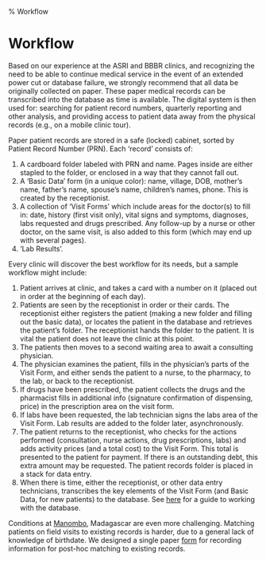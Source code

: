 % Workflow

# Workflow

Based on our experience at the ASRI and BBBR clinics, and recognizing
the need to be able to continue medical service in the event of an
extended power cut or database failure, we strongly recommend that all
data be originally collected on paper.  These paper medical records
can be transcribed into the database as time is available. The digital
system is then used for: searching for patient record numbers,
quarterly reporting and other analysis, and providing access to
patient data away from the physical records (e.g., on a mobile clinic
tour).

Paper patient records are stored in a safe (locked) cabinet, sorted by
Patient Record Number (PRN). Each ‘record’ consists of:

 1. A cardboard folder labeled with PRN and name. Pages inside are
    either stapled to the folder, or enclosed in a way that they cannot
    fall out.
 2. A ‘Basic Data’ form (in a unique color): name, village, DOB,
    mother’s name, father’s name, spouse’s name, children’s names,
    phone.  This is created by the receptionist.
 3. A collection of ‘Visit Forms’ which include areas for the
    doctor(s) to fill in: date, history (first visit only), vital
    signs and symptoms, diagnoses, labs requested and drugs
    prescribed.  Any follow-up by a nurse or other doctor, on the same
    visit, is also added to this form (which may end up with several
    pages).
 4. ‘Lab Results’.
 
Every clinic will discover the best workflow for its needs, but a
sample workflow might include:

 1. Patient arrives at clinic, and takes a card with a number on it
 (placed out in order at the beginning of each day).
 2. Patients are seen by the receptionist in order or their cards.
 The receptionist either registers the patient (making a new folder
 and filling out the basic data), or locates the patient in the
 database and retrieves the patient’s folder.  The receptionist hands
 the folder to the patient. It is vital the patient does not leave the
 clinic at this point.
 3. The patients then moves to a second waiting area to await a
 consulting physician.
 4. The physician examines the patient, fills in the physician’s parts
 of the Visit Form, and either sends the patient to a nurse, to the
 pharmacy, to the lab, or back to the receptionist.
 5. If drugs have been prescribed, the patient collects the drugs and
 the pharmacist fills in additional info (signature confirmation of
 dispensing, price) in the prescription area on the visit form.
 6. If labs have been requested, the lab technician signs the labs
 area of the Visit Form. Lab results are added to the folder later,
 asynchronously.
 7. The patient returns to the receptionist, who checks for the
 actions performed (consultation, nurse actions, drug prescriptions,
 labs) and adds activity prices (and a total cost) to the Visit Form.
 This total is presented to the patient for payment.  If there is an
 outstanding debt, this extra amount may be requested.  The patient
 records folder is placed in a stack for data entry.
 8. When there is time, either the receptionist, or other data entry
 technicians, transcribes the key elements of the Visit Form (and
 Basic Data, for new patients) to the database. See [here](entry.html)
 for a guide to working with the database.

Conditions at
[Manombo](https://healthinharmony.org/rainforests-and-communities/#h-manombo-special-reserve),
Madagascar are even more challenging. Matching patients on field
visits to existing records is harder, due to a general lack of
knowledge of birthdate.  We designed a single paper
[form](../files/field_form.pdf) for recording information for post-hoc
matching to existing records.
